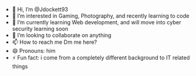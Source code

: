 - 👋 Hi, I’m @Jdockett93
- 👀 I’m interested in Gaming, Photography, and recently learning to code
- 🌱 I’m currently learning Web development, and will move into cyber security learning soon
- 💞️ I’m looking to collaborate on anything
- 📫 How to reach me Dm me here?
- 😄 Pronouns: him
- ⚡ Fun fact: i come from a completely different background to IT related things

<!---
Jdockett93/Jdockett93 is a ✨ special ✨ repository because its `README.md` (this file) appears on your GitHub profile.
You can click the Preview link to take a look at your changes.
--->

